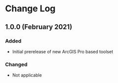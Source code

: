 # Change Log

## 1.0.0 (February 2021)

### Added
- Initial prerelease of new ArcGIS Pro based toolset

### Changed
- Not applicable
